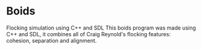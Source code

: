 # Boids
Flocking simulation using C++ and SDL
This boids program was made using C++ and SDL, it combines all of Craig Reynold's flocking features: cohesion, separation and alignment.
